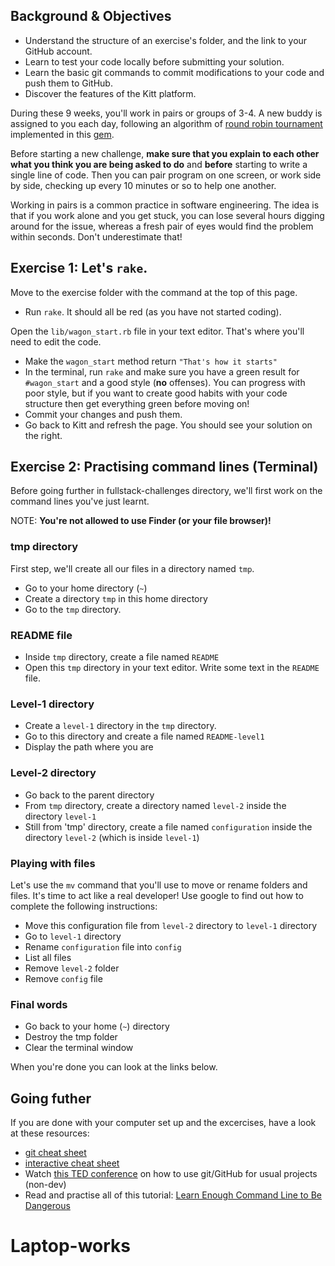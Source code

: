 ## Background & Objectives

- Understand the structure of an exercise's folder, and the link to your GitHub account.
- Learn to test your code locally before submitting your solution.
- Learn the basic git commands to commit modifications to your code and push them to GitHub.
- Discover the features of the Kitt platform.

During these 9 weeks, you'll work in pairs or groups of 3-4. A new buddy is assigned to you each day, following an algorithm of [round robin tournament](http://en.wikipedia.org/wiki/Round-robin_tournament) implemented in this [gem](https://github.com/ssaunier/round_robin_tournament).

Before starting a new challenge, **make sure that you explain to each other what you think you are being asked to do** and **before** starting to write a single line of code. Then you can pair program on one screen, or work side by side, checking up every 10 minutes or so to help one another.

Working in pairs is a common practice in software engineering. The idea is that if you work alone and you get stuck, you can lose several hours digging around for the issue, whereas a fresh pair of eyes would find the problem within seconds. Don't underestimate that!

## Exercise 1: Let's `rake`.

Move to the exercise folder with the command at the top of this page.

- Run `rake`. It should all be red (as you have not started coding).

Open the `lib/wagon_start.rb` file in your text editor. That's where you'll need to edit the code.

- Make the `wagon_start` method return `"That's how it starts"`
- In the terminal, run `rake` and make sure you have a green result for `#wagon_start` and a good style (**no** offenses). You can progress with poor style, but if you want to create good habits with your code structure then get everything green before moving on!
- Commit your changes and push them.
- Go back to Kitt and refresh the page. You should see your solution on the right.

## Exercise 2: Practising command lines (Terminal)

Before going further in fullstack-challenges directory, we'll first work on the command lines you've just learnt.

NOTE: **You're not allowed to use Finder (or your file browser)!**

### tmp directory

First step, we'll create all our files in a directory named `tmp`.

- Go to your home directory (`~`)
- Create a directory `tmp` in this home directory
- Go to the `tmp` directory.

### README file

- Inside `tmp` directory, create a file named `README`
- Open this `tmp` directory in your text editor. Write some text in the `README` file.

### Level-1 directory

- Create a `level-1` directory in the `tmp` directory.
- Go to this directory and create a file named `README-level1`
- Display the path where you are

### Level-2 directory

- Go back to the parent directory
- From `tmp` directory, create a directory named `level-2` inside the directory `level-1`
- Still from 'tmp' directory, create a file named `configuration` inside the directory `level-2` (which is inside `level-1`)

### Playing with files

Let's use the `mv` command that you'll use to move or rename folders and files.
It's time to act like a real developer! Use google to find out how to complete the following instructions:
- Move this configuration file from `level-2` directory to `level-1` directory
- Go to `level-1` directory
- Rename `configuration` file into `config`
- List all files
- Remove `level-2` folder
- Remove `config` file

### Final words

- Go back to your home (`~`) directory
- Destroy the tmp folder
- Clear the terminal window

When you're done you can look at the links below.

## Going futher

If you are done with your computer set up and the excercises, have a look at these resources:
- [git cheat sheet](http://rogerdudler.github.io/git-guide/files/git_cheat_sheet.pdf)
- [interactive cheat sheet](http://www.ndpsoftware.com/git-cheatsheet.html)
- Watch [this TED conference](http://www.ted.com/talks/clay_shirky_how_the_internet_will_one_day_transform_government) on how to use git/GitHub for usual projects (non-dev)
- Read and practise all of this tutorial: [Learn Enough Command Line to Be Dangerous](http://www.learnenough.com/command-line/)
# Laptop-works
